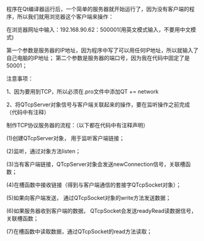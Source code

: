 程序在Qt编译器运行后，一个简单的服务器就开始运行了，因为没有客户端的程序，所以我们就用浏览器这个客户端来操作：

在浏览器网址中输入：192.168.90.62：500001(用英文模式输入，不要用中文模式)

第一个参数是服务器的IP地址，因为程序中写了可以用任何IP地址，所以就输入了自己电脑的IP地址；
第二个参数是服务器的端口号，因为我在代码中固定了是50001；


注意事项：

1、因为要用到TCP，所以必须在.pro文件中添加QT  +=  network

2、将QTcpServer对象信号与客户端关联起来的操作，要在监听操作之前完成（代码中有注释）

制作TCP协议服务器的流程：（以下都在代码中有注释声明）

(1)创建QTcpServer对象， 用于监听客户端链接；

(2)监听，通过对象方法listen；

(3)当有客户端链接，QTcpServer对象会发送newConnection信号，关联槽函数；

(4)在槽函数中接收链接（得到与客户端通信的套接字QTcpSocket对象）；

(5)如果向客户端发送， 通过QTcpSocket对象的write方法发送数据；

(6)如果服务器收到客户端的数据， QTcpSocket会发送readyRead读数据信号， 关联槽函数；

(7)在槽函数中读取数据，通过QTcpSocket的read方法读取；
